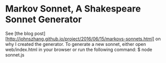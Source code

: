 # Markov Sonnet, A Shakespeare Sonnet Generator

See [the blog post][http://johnszhang.github.io/project/2016/06/15/markovs-sonnets.html] on why I created the generator. To generate a new sonnet, either open web/index.html in your browser or run the following command:
    $ node sonnet.js

